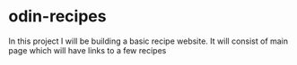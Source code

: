 # odin-recipes
In this project I will be building a basic recipe website. It will consist of main page which will have links to a few recipes
